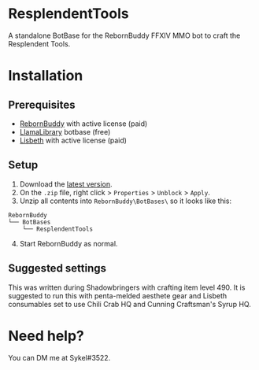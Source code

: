 # ResplendentTools
A standalone BotBase for the RebornBuddy FFXIV MMO bot to craft the Resplendent Tools.

# Installation

## Prerequisites

 * [RebornBuddy][0] with active license (paid)
 * [LlamaLibrary][1] botbase (free)
 * [Lisbeth][2] with active license (paid)

## Setup

 1. Download the [latest version][4].
 2. On the `.zip` file, right click > `Properties` > `Unblock` > `Apply`.
 3. Unzip all contents into `RebornBuddy\BotBases\` so it looks like this:
```
RebornBuddy
└── BotBases
    └── ResplendentTools
```
 4. Start RebornBuddy as normal.

## Suggested settings
 This was written during Shadowbringers with crafting item level 490.
 It is suggested to run this with penta-melded aesthete gear and Lisbeth consumables set to use Chili Crab HQ and Cunning Craftsman's Syrup HQ. 

# Need help?
You can DM me at Sykel#3522.

[0]: https://www.rebornbuddy.com/ "RebornBuddy"
[1]: https://github.com/nt153133/LlamaLibrary "LlamaLibrary"
[2]: https://www.siune.io/ "Lisbeth"
[4]: https://github.com/Sykel/ResplendentTools/releases/latest "Download"
